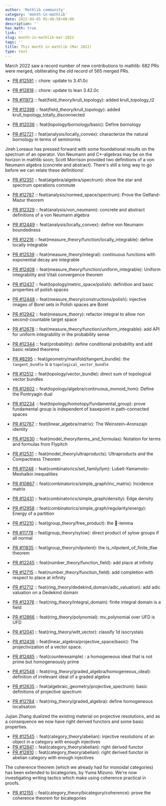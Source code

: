 ```yaml
---
author: 'Mathlib community'
category: 'month-in-mathlib'
date: 2022-04-05 05:48:58+00:00
description: ''
has_math: true
link: ''
slug: month-in-mathlib-mar-2022
tags: ''
title: This month in mathlib (Mar 2022)
type: text
---
```


March 2022 saw a record number of new contributions to mathlib: 682 PRs were merged, obliterating the old record of 565 merged PRs.

* [PR #12591](https://github.com/leanprover-community/mathlib/pull/12591) :: chore: update to 3.41.0c
* [PR #12818](https://github.com/leanprover-community/mathlib/pull/12818) :: chore: update to lean 3.42.0c

* [PR #11973](https://github.com/leanprover-community/mathlib/pull/11973) :: feat(field_theory/krull_topology): added krull_topology_t2
* [PR #12398](https://github.com/leanprover-community/mathlib/pull/12398) :: feat(field_theory/krull_topology): added krull_topology_totally_disconnected

* [PR #12036](https://github.com/leanprover-community/mathlib/pull/12036) :: feat(topology/bornology/basic): Define bornology
* [PR #12721](https://github.com/leanprover-community/mathlib/pull/12721) :: feat(analysis/locally_convex): characterize the natural bornology in terms of seminorms

Jireh Loreaux has pressed forward with some foundational results on the spectrum of an operator.
Von Neumann and C*-algebras may be on the horizon in mathlib soon; Scott Morrison provided two definitions of a von Neumann algebra (concrete and abstract).
There's still a long way to go before we can relate these definitions!

* [PR #12351](https://github.com/leanprover-community/mathlib/pull/12351) :: feat(algebra/algebra/spectrum): show the star and spectrum operations commute
* [PR #12787](https://github.com/leanprover-community/mathlib/pull/12787) :: feat(analysis/normed_space/spectrum): Prove the Gelfand-Mazur theorem
* [PR #12329](https://github.com/leanprover-community/mathlib/pull/12329) :: feat(analysis/von_neumann): concrete and abstract definitions of a von Neumann algebra

* [PR #12449](https://github.com/leanprover-community/mathlib/pull/12449) :: feat(analysis/locally_convex): define von Neumann boundedness

* [PR #12216](https://github.com/leanprover-community/mathlib/pull/12216) :: feat(measure_theory/function/locally_integrable): define locally integrable
* [PR #12539](https://github.com/leanprover-community/mathlib/pull/12539) :: feat(measure_theory/integral): continuous functions with exponential decay are integrable
* [PR #12408](https://github.com/leanprover-community/mathlib/pull/12408) :: feat(measure_theory/function/uniform_integrable): Uniform integrability and Vitali convergence theorem
* [PR #12437](https://github.com/leanprover-community/mathlib/pull/12437) :: feat(topology/metric_space/polish): definition and basic properties of polish spaces
* [PR #12448](https://github.com/leanprover-community/mathlib/pull/12448) :: feat(measure_theory/constructions/polish): injective images of Borel sets in Polish spaces are Borel
* [PR #12942](https://github.com/leanprover-community/mathlib/pull/12942) :: feat(measure_theory): refactor integral to allow non second-countable target space
* [PR #12678](https://github.com/leanprover-community/mathlib/pull/12678) :: feat(measure_theory/function/uniform_integrable): add API for uniform integrability in the probability sense
* [PR #12344](https://github.com/leanprover-community/mathlib/pull/12344) :: feat(probability): define conditional probability and add basic related theorems

* [PR #8295](https://github.com/leanprover-community/mathlib/pull/8295) :: feat(geometry/manifold/tangent_bundle): the `tangent_bundle` is a `topological_vector_bundle`
* [PR #12512](https://github.com/leanprover-community/mathlib/pull/12512) :: feat(topology/vector_bundle): direct sum of topological vector bundles

* [PR #12602](https://github.com/leanprover-community/mathlib/pull/12602) :: feat(topology/algebra/continuous_monoid_hom): Define the Pontryagin dual

* [PR #12234](https://github.com/leanprover-community/mathlib/pull/12234) :: feat(topology/homotopy/fundamental_group): prove fundamental group is independent of basepoint in path-connected spaces

* [PR #12767](https://github.com/leanprover-community/mathlib/pull/12767) :: feat(linear_algebra/matrix): The Weinstein–Aronszajn identity

* [PR #12630](https://github.com/leanprover-community/mathlib/pull/12630) :: feat(model_theory/terms_and_formulas): Notation for terms and formulas from Flypitch
* [PR #12531](https://github.com/leanprover-community/mathlib/pull/12531) :: feat(model_theory/ultraproducts): Ultraproducts and the Compactness Theorem

* [PR #11248](https://github.com/leanprover-community/mathlib/pull/11248) :: feat(combinatorics/set_family/lym): Lubell-Yamamoto-Meshalkin inequalities

* [PR #10867](https://github.com/leanprover-community/mathlib/pull/10867) :: feat(combinatorics/simple_graph/inc_matrix): Incidence matrix
* [PR #12431](https://github.com/leanprover-community/mathlib/pull/12431) :: feat(combinatorics/simple_graph/density): Edge density
* [PR #12958](https://github.com/leanprover-community/mathlib/pull/12958) :: feat(combinatorics/simple_graph/regularity/energy): Energy of a partition

* [PR #12210](https://github.com/leanprover-community/mathlib/pull/12210) :: feat(group_theory/free_product): the 🏓-lemma
* [PR #11778](https://github.com/leanprover-community/mathlib/pull/11778) :: feat(group_theory/sylow): direct product of sylow groups if all normal
* [PR #11835](https://github.com/leanprover-community/mathlib/pull/11835) :: feat(group_theory/nilpotent): the is_nilpotent_of_finite_tfae theorem

* [PR #12245](https://github.com/leanprover-community/mathlib/pull/12245) ::  feat(number_theory/function_field): add place at infinity 
* [PR #12715](https://github.com/leanprover-community/mathlib/pull/12715) :: feat(number_theory/function_field): add completion with respect to place at infinity
* [PR #12712](https://github.com/leanprover-community/mathlib/pull/12712) :: feat(ring_theory/dedekind_domain/adic_valuation): add adic valuation on a Dedekind domain

* [PR #12376](https://github.com/leanprover-community/mathlib/pull/12376) :: feat(ring_theory/integral_domain): finite integral domain is a field
* [PR #12866](https://github.com/leanprover-community/mathlib/pull/12866) :: feat(ring_theory/polynomial): mv_polynomial over UFD is UFD

* [PR #12041](https://github.com/leanprover-community/mathlib/pull/12041) :: feat(ring_theory/witt_vector): classify 1d isocrystals

* [PR #12438](https://github.com/leanprover-community/mathlib/pull/12438) :: feat(linear_algebra/projective_space/basic): The projectivization of a vector space.
* [PR #12485](https://github.com/leanprover-community/mathlib/pull/12485) :: feat(counterexample) : a homogeneous ideal that is not prime but homogeneously prime
* [PR #12548](https://github.com/leanprover-community/mathlib/pull/12548) :: feat(ring_theory/graded_algebra/homogeneous_ideal): definition of irrelevant ideal of a graded algebra
* [PR #12635](https://github.com/leanprover-community/mathlib/pull/12635) :: feat(algebraic_geometry/projective_spectrum): basic definitions of projective spectrum
* [PR #12784](https://github.com/leanprover-community/mathlib/pull/12784) :: feat(ring_theory/graded_algebra): define homogeneous localisation

Jujian Zhang dualized the existing material on projective resolutions, and as a consequence we now have right derived functors and some basic properties.

* [PR #12545](https://github.com/leanprover-community/mathlib/pull/12545) :: feat(category_theory/abelian): injective resolutions of an object in a category with enough injectives
* [PR #12841](https://github.com/leanprover-community/mathlib/pull/12841) :: feat(category_theory/abelian): right derived functor
* [PR #12810](https://github.com/leanprover-community/mathlib/pull/12810) :: feat(category_theory/abelian): right derived functor in abelian category with enough injectives

The coherence theorem (which we already had for monoidal categories) has been extended to bicategories, by Yuma Mizuno.
We're now investigating writing tactics which make using coherence practical in proofs.

* [PR #12155](https://github.com/leanprover-community/mathlib/pull/12155) :: feat(category_theory/bicategory/coherence): prove the coherence theorem for bicategories

